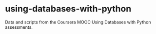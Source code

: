 # using-databases-with-python
Data and scripts from the Coursera MOOC Using Databases with Python assessments.
